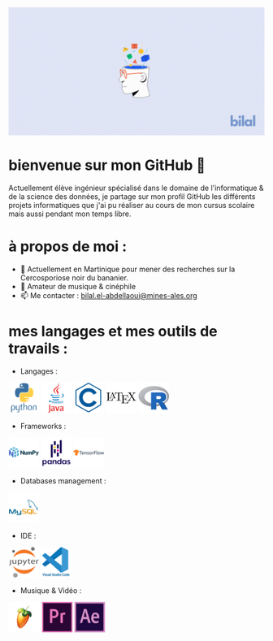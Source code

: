 ![](https://github.com/bil-ela/bil-ela/blob/main/Bilal.gif)

# bienvenue sur mon GitHub 📍

Actuellement élève ingénieur spécialisé dans le domaine de l'informatique & de la science des données, je partage sur mon profil GitHub les différents projets informatiques que j'ai pu réaliser au cours de mon cursus scolaire mais aussi pendant mon temps libre.

 
 

# à propos de moi :

- 🔭 Actuellement en Martinique pour mener des recherches sur la Cercosporiose noir du bananier. 
- 🎵 Amateur de musique & cinéphile
- 📫 Me contacter : bilal.el-abdellaoui@mines-ales.org 

 
 

# mes langages et mes outils de travails :
* Langages :
 
<img src = 'https://github.com/bil-ela/bil-ela/blob/main/python-original-wordmark.svg' alt ='Python' height='60'> <img src = 'https://github.com/bil-ela/bil-ela/blob/main/java-original-wordmark.svg' alt = 'Java' height='60'> <img src = 'https://github.com/bil-ela/bil-ela/blob/main/c-line.svg' alt = 'C' height='60'> <img src = 'https://github.com/bil-ela/bil-ela/blob/main/latex-original.svg' alt = 'Latex' height='60'> <img src = 'https://github.com/bil-ela/bil-ela/blob/main/r-original.svg' alt = 'R' height='60'>

 
* Frameworks :
 
<img src = 'https://github.com/bil-ela/bil-ela/blob/main/numpy-original-wordmark.svg' alt = 'Numpy' height='60'> <img src = 'https://github.com/bil-ela/bil-ela/blob/main/pandas-original-wordmark.svg' alt = 'Pandas' height='60'> <img src = 'https://github.com/bil-ela/bil-ela/blob/main/tensorflow-original-wordmark.svg' alt = 'Tensorflow' height='60'>

 
* Databases management :

<img src = 'https://github.com/bil-ela/bil-ela/blob/main/mysql-original-wordmark.svg' alt = 'MySQL' height='60'>

 
* IDE :
 
<img src = 'https://github.com/bil-ela/bil-ela/blob/main/jupyter-original-wordmark.svg' alt = 'Jupyter' height='60'> <img src = 'https://github.com/bil-ela/bil-ela/blob/main/vscode-original-wordmark.svg' alt = 'Visual Studio' height='60'>

 
* Musique & Vidéo :
 
 <img src = 'https://github.com/bil-ela/bil-ela/blob/main/fl-studio.png' alt = 'FL Studio' height='60'> <img src = 'https://github.com/bil-ela/bil-ela/blob/main/premierepro-original.svg' alt = 'Premiere Pro' height='60'> <img src = 'https://github.com/bil-ela/bil-ela/blob/main/aftereffects-original.svg' alt = 'After Effect' height='60'>


